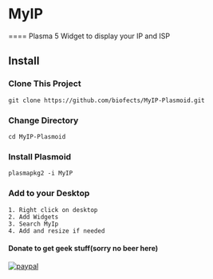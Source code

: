 # MyIP
====
Plasma 5 Widget to display your IP and ISP

## Install
### Clone This Project
```
git clone https://github.com/biofects/MyIP-Plasmoid.git
```
### Change Directory 
```
cd MyIP-Plasmoid
```
### Install Plasmoid
```
plasmapkg2 -i MyIP
```

### Add to your Desktop
```
1. Right click on desktop
2. Add Widgets
3. Search MyIp
4. Add and resize if needed
```

#### Donate to get geek stuff(sorry no beer here)

[![paypal](https://www.paypalobjects.com/en_US/i/btn/btn_donateCC_LG.gif)](https://www.paypal.com/cgi-bin/webscr?cmd=_s-xclick&hosted_button_id=TWRQVYJWC77E6)
